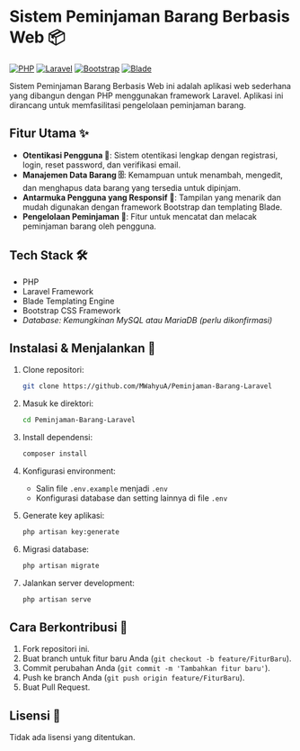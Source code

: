 # Sistem Peminjaman Barang Berbasis Web 📦

[![PHP](https://img.shields.io/badge/PHP-777BB4?style=for-the-badge&logo=php&logoColor=white "PHP")](https://www.php.net/)
[![Laravel](https://img.shields.io/badge/Laravel-FF2D20?style=for-the-badge&logo=laravel&logoColor=white "Laravel")](https://laravel.com/)
[![Bootstrap](https://img.shields.io/badge/Bootstrap-563D7C?style=for-the-badge&logo=bootstrap&logoColor=white "Bootstrap")](https://getbootstrap.com/)
[![Blade](https://img.shields.io/badge/Blade-000000?style=for-the-badge&logo=laravel&logoColor=white "Blade")](https://laravel.com/docs/10.x/blade)

Sistem Peminjaman Barang Berbasis Web ini adalah aplikasi web sederhana yang dibangun dengan PHP menggunakan framework Laravel.  Aplikasi ini dirancang untuk memfasilitasi pengelolaan peminjaman barang.

## Fitur Utama ✨

*   **Otentikasi Pengguna 🔐**: Sistem otentikasi lengkap dengan registrasi, login, reset password, dan verifikasi email.
*   **Manajemen Data Barang 🗄️**: Kemampuan untuk menambah, mengedit, dan menghapus data barang yang tersedia untuk dipinjam.
*   **Antarmuka Pengguna yang Responsif 📱**: Tampilan yang menarik dan mudah digunakan dengan framework Bootstrap dan templating Blade.
*   **Pengelolaan Peminjaman 📅**: Fitur untuk mencatat dan melacak peminjaman barang oleh pengguna.

## Tech Stack 🛠️

*   PHP
*   Laravel Framework
*   Blade Templating Engine
*   Bootstrap CSS Framework
*   *Database: Kemungkinan MySQL atau MariaDB (perlu dikonfirmasi)*

## Instalasi & Menjalankan 🚀

1.  Clone repositori:
    ```bash
    git clone https://github.com/MWahyuA/Peminjaman-Barang-Laravel
    ```

2.  Masuk ke direktori:
    ```bash
    cd Peminjaman-Barang-Laravel
    ```

3.  Install dependensi:
    ```bash
    composer install
    ```

4.  Konfigurasi environment:
    * Salin file `.env.example` menjadi `.env`
    * Konfigurasi database dan setting lainnya di file `.env`

5.  Generate key aplikasi:
    ```bash
    php artisan key:generate
    ```

6.  Migrasi database:
    ```bash
    php artisan migrate
    ```

7.  Jalankan server development:
    ```bash
    php artisan serve
    ```

## Cara Berkontribusi 🤝

1.  Fork repositori ini.
2.  Buat branch untuk fitur baru Anda (`git checkout -b feature/FiturBaru`).
3.  Commit perubahan Anda (`git commit -m 'Tambahkan fitur baru'`).
4.  Push ke branch Anda (`git push origin feature/FiturBaru`).
5.  Buat Pull Request.

## Lisensi 📄

Tidak ada lisensi yang ditentukan.
